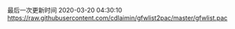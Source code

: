 最后一次更新时间 2020-03-20 04:30:10
https://raw.githubusercontent.com/cdlaimin/gfwlist2pac/master/gfwlist.pac

